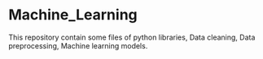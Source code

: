 # Machine_Learning
This repository contain some files of python libraries, Data cleaning, Data preprocessing, Machine learning models.
